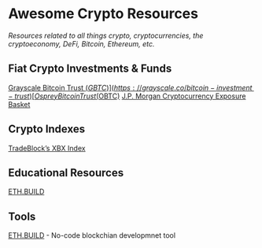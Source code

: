 # Awesome Crypto Resources

_Resources related to all things crypto, cryptocurrencies, the cryptoeconomy, DeFi, Bitcoin, Ethereum, etc._

## Fiat Crypto Investments & Funds

[Grayscale Bitcoin Trust ($GBTC)](https://grayscale.co/bitcoin-investment-trust)
[Osprey Bitcoin Trust ($OBTC)](https://ospreyfunds.io/products/)
[J.P. Morgan Cryptocurrency Exposure Basket](https://www.coindesk.com/jpmorgan-to-launch-cryptocurrency-exposure-basket-of-bitcoin-proxy-stocks)

## Crypto Indexes

[TradeBlock’s XBX Index](https://tradeblock.com/markets/index)

## Educational Resources

[ETH.BUILD](https://eth.build/)

## Tools

[ETH.BUILD](https://eth.build/) - No-code blockchian developmnet tool



